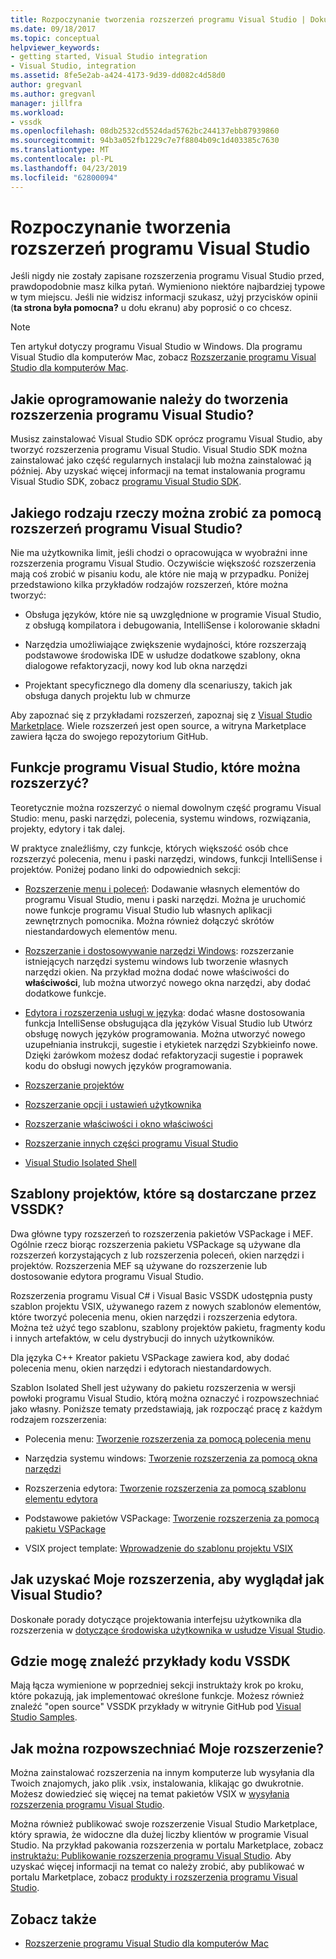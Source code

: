 ```yaml
---
title: Rozpoczynanie tworzenia rozszerzeń programu Visual Studio | Dokumentacja firmy Microsoft
ms.date: 09/18/2017
ms.topic: conceptual
helpviewer_keywords:
- getting started, Visual Studio integration
- Visual Studio, integration
ms.assetid: 8fe5e2ab-a424-4173-9d39-dd082c4d58d0
author: gregvanl
ms.author: gregvanl
manager: jillfra
ms.workload:
- vssdk
ms.openlocfilehash: 08db2532cd5524dad5762bc244137ebb87939860
ms.sourcegitcommit: 94b3a052fb1229c7e7f8804b09c1d403385c7630
ms.translationtype: MT
ms.contentlocale: pl-PL
ms.lasthandoff: 04/23/2019
ms.locfileid: "62800094"
---
```

# <a name="starting-to-develop-visual-studio-extensions"></a>Rozpoczynanie tworzenia rozszerzeń programu Visual Studio

Jeśli nigdy nie zostały zapisane rozszerzenia programu Visual Studio przed, prawdopodobnie masz kilka pytań. Wymieniono niektóre najbardziej typowe w tym miejscu. Jeśli nie widzisz informacji szukasz, użyj przycisków opinii (**ta strona była pomocna?** u dołu ekranu) aby poprosić o co chcesz.

> [!NOTE]
> Ten artykuł dotyczy programu Visual Studio w Windows. Dla programu Visual Studio dla komputerów Mac, zobacz [Rozszerzanie programu Visual Studio dla komputerów Mac](/visualstudio/mac/extending-visual-studio-mac).

## <a name="what-software-do-i-need-to-develop-visual-studio-extensions"></a>Jakie oprogramowanie należy do tworzenia rozszerzenia programu Visual Studio?

Musisz zainstalować Visual Studio SDK oprócz programu Visual Studio, aby tworzyć rozszerzenia programu Visual Studio. Visual Studio SDK można zainstalować jako część regularnych instalacji lub można zainstalować ją później. Aby uzyskać więcej informacji na temat instalowania programu Visual Studio SDK, zobacz [programu Visual Studio SDK](../extensibility/visual-studio-sdk.md).

## <a name="what-kinds-of-things-can-i-do-with-visual-studio-extensions"></a>Jakiego rodzaju rzeczy można zrobić za pomocą rozszerzeń programu Visual Studio?

Nie ma użytkownika limit, jeśli chodzi o opracowująca w wyobraźni inne rozszerzenia programu Visual Studio. Oczywiście większość rozszerzenia mają coś zrobić w pisaniu kodu, ale które nie mają w przypadku. Poniżej przedstawiono kilka przykładów rodzajów rozszerzeń, które można tworzyć:

- Obsługa języków, które nie są uwzględnione w programie Visual Studio, z obsługą kompilatora i debugowania, IntelliSense i kolorowanie składni

- Narzędzia umożliwiające zwiększenie wydajności, które rozszerzają podstawowe środowiska IDE w usłudze dodatkowe szablony, okna dialogowe refaktoryzacji, nowy kod lub okna narzędzi

- Projektant specyficznego dla domeny dla scenariuszy, takich jak obsługa danych projektu lub w chmurze

Aby zapoznać się z przykładami rozszerzeń, zapoznaj się z [Visual Studio Marketplace](https://marketplace.visualstudio.com/vs). Wiele rozszerzeń jest open source, a witryna Marketplace zawiera łącza do swojego repozytorium GitHub.

## <a name="which-visual-studio-features-can-i-extend"></a>Funkcje programu Visual Studio, które można rozszerzyć?

Teoretycznie można rozszerzyć o niemal dowolnym część programu Visual Studio: menu, paski narzędzi, polecenia, systemu windows, rozwiązania, projekty, edytory i tak dalej.

W praktyce znaleźliśmy, czy funkcje, których większość osób chce rozszerzyć polecenia, menu i paski narzędzi, windows, funkcji IntelliSense i projektów. Poniżej podano linki do odpowiednich sekcji:

- [Rozszerzenie menu i poleceń](../extensibility/extending-menus-and-commands.md): Dodawanie własnych elementów do programu Visual Studio, menu i paski narzędzi. Można je uruchomić nowe funkcje programu Visual Studio lub własnych aplikacji zewnętrznych pomocnika. Można również dołączyć skrótów niestandardowych elementów menu.

- [Rozszerzanie i dostosowywanie narzędzi Windows](../extensibility/extending-and-customizing-tool-windows.md): rozszerzanie istniejących narzędzi systemu windows lub tworzenie własnych narzędzi okien. Na przykład można dodać nowe właściwości do **właściwości**, lub można utworzyć nowego okna narzędzi, aby dodać dodatkowe funkcje.

- [Edytora i rozszerzenia usługi w języka](../extensibility/editor-and-language-service-extensions.md): dodać własne dostosowania funkcja IntelliSense obsługująca dla języków Visual Studio lub Utwórz obsługę nowych języków programowania. Można utworzyć nowego uzupełniania instrukcji, sugestie i etykietek narzędzi Szybkieinfo nowe. Dzięki żarówkom możesz dodać refaktoryzacji sugestie i poprawek kodu do obsługi nowych języków programowania.

- [Rozszerzanie projektów](../extensibility/extending-projects.md)

- [Rozszerzanie opcji i ustawień użytkownika](../extensibility/extending-user-settings-and-options.md)

- [Rozszerzanie właściwości i okno właściwości](../extensibility/extending-properties-and-the-property-window.md)

- [Rozszerzanie innych części programu Visual Studio](../extensibility/extending-other-parts-of-visual-studio.md)

- [Visual Studio Isolated Shell](/visualstudio/extensibility/shell/visual-studio-isolated-shell)

## <a name="BKMK_ProjectTemplate"></a> Szablony projektów, które są dostarczane przez VSSDK?
 Dwa główne typy rozszerzeń to rozszerzenia pakietów VSPackage i MEF. Ogólnie rzecz biorąc rozszerzenia pakietu VSPackage są używane dla rozszerzeń korzystających z lub rozszerzenia poleceń, okien narzędzi i projektów. Rozszerzenia MEF są używane do rozszerzenie lub dostosowanie edytora programu Visual Studio.

 Rozszerzenia programu Visual C# i Visual Basic VSSDK udostępnia pusty szablon projektu VSIX, używanego razem z nowych szablonów elementów, które tworzyć polecenia menu, okien narzędzi i rozszerzenia edytora. Można też użyć tego szablonu, szablony projektów pakietu, fragmenty kodu i innych artefaktów, w celu dystrybucji do innych użytkowników.

 Dla języka C++ Kreator pakietu VSPackage zawiera kod, aby dodać polecenia menu, okien narzędzi i edytorach niestandardowych.

 Szablon Isolated Shell jest używany do pakietu rozszerzenia w wersji powłoki programu Visual Studio, którą można oznaczyć i rozpowszechniać jako własny. Poniższe tematy przedstawiają, jak rozpocząć pracę z każdym rodzajem rozszerzenia:

- Polecenia menu: [Tworzenie rozszerzenia za pomocą polecenia menu](../extensibility/creating-an-extension-with-a-menu-command.md)

- Narzędzia systemu windows: [Tworzenie rozszerzenia za pomocą okna narzędzi](../extensibility/creating-an-extension-with-a-tool-window.md)

- Rozszerzenia edytora: [Tworzenie rozszerzenia za pomocą szablonu elementu edytora](../extensibility/creating-an-extension-with-an-editor-item-template.md)

- Podstawowe pakietów VSPackage: [Tworzenie rozszerzenia za pomocą pakietu VSPackage](../extensibility/creating-an-extension-with-a-vspackage.md)

- VSIX project template: [Wprowadzenie do szablonu projektu VSIX](../extensibility/getting-started-with-the-vsix-project-template.md)

## <a name="how-do-i-get-my-extension-to-look-like-visual-studio"></a>Jak uzyskać Moje rozszerzenia, aby wyglądał jak Visual Studio?
 Doskonałe porady dotyczące projektowania interfejsu użytkownika dla rozszerzenia w [dotyczące środowiska użytkownika w usłudze Visual Studio](../extensibility/ux-guidelines/visual-studio-user-experience-guidelines.md).

## <a name="where-can-i-find-examples-of-vssdk-code"></a>Gdzie mogę znaleźć przykłady kodu VSSDK
 Mają łącza wymienione w poprzedniej sekcji instruktaży krok po kroku, które pokazują, jak implementować określone funkcje. Możesz również znaleźć "open source" VSSDK przykłady w witrynie GitHub pod [Visual Studio Samples](https://github.com/Microsoft/VSSDK-Extensibility-Samples).

## <a name="how-can-i-distribute-my-extension"></a>Jak można rozpowszechniać Moje rozszerzenie?
 Można zainstalować rozszerzenia na innym komputerze lub wysyłania dla Twoich znajomych, jako plik .vsix, instalowania, klikając go dwukrotnie. Możesz dowiedzieć się więcej na temat pakietów VSIX w [wysyłania rozszerzenia programu Visual Studio](../extensibility/shipping-visual-studio-extensions.md).

 Można również publikować swoje rozszerzenie Visual Studio Marketplace, który sprawia, że widoczne dla dużej liczby klientów w programie Visual Studio. Na przykład pakowania rozszerzenia w portalu Marketplace, zobacz [instruktażu: Publikowanie rozszerzenia programu Visual Studio](../extensibility/walkthrough-publishing-a-visual-studio-extension.md). Aby uzyskać więcej informacji na temat co należy zrobić, aby publikować w portalu Marketplace, zobacz [produkty i rozszerzenia programu Visual Studio](/azure/devops/extend/overview?view=vsts).

## <a name="see-also"></a>Zobacz także

- [Rozszerzenie programu Visual Studio dla komputerów Mac](/visualstudio/mac/extending-visual-studio-mac)